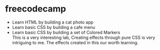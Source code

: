 # freecodecamp
- Learn HTML by building a cat photo app
- Learn basic CSS by building a cafe menu
- Learn basic CSS by building a set of Colored Markers<br>
This is a very interesting lab, Creating effects through pure CSS is very intriguing to me. The effects created in this our worth learning.
